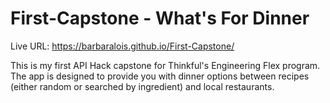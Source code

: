 # First-Capstone - What's For Dinner

Live URL: https://barbaralois.github.io/First-Capstone/

This is my first API Hack capstone for Thinkful's Engineering Flex program. The app is designed to provide you with dinner options between recipes (either random or searched by ingredient) and local restaurants.
